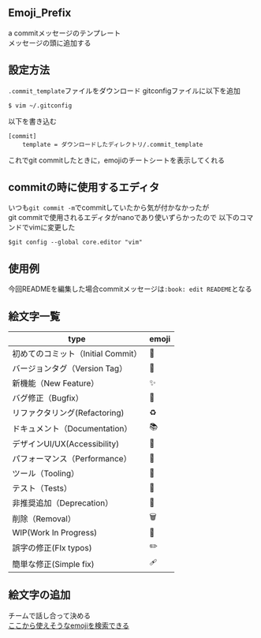 ## Emoji_Prefix

a commitメッセージのテンプレート<br> メッセージの頭に追加する

## 設定方法

`.commit_template`ファイルをダウンロード gitconfigファイルに以下を追加

```
$ vim ~/.gitconfig
```

以下を書き込む

```
[commit]
    template = ダウンロードしたディレクトリ/.commit_template
```

これでgit commitしたときに，emojiのチートシートを表示してくれる

## commitの時に使用するエディタ

いつも`git commit -m`でcommitしていたから気が付かなかったが<br> git
commitで使用されるエディタがnanoであり使いずらかったので
以下のコマンドでvimに変更した

```
$git config --global core.editor "vim"
```

## 使用例

今回READMEを編集した場合commitメッセージは`:book: edit READEME`となる

## 絵文字一覧

| type                               | emoji |
| ---------------------------------- | ----- |
| 初めてのコミット（Initial Commit） | 🎉    |
| バージョンタグ（Version Tag）      | 🔖    |
| 新機能（New Feature）              | ✨    |
| バグ修正（Bugfix）                 | 🐛    |
| リファクタリング(Refactoring)      | ♻️     |
| ドキュメント（Documentation）      | 📚    |
| デザインUI/UX(Accessibility)       | 🎨    |
| パフォーマンス（Performance）      | 🐎    |
| ツール（Tooling）                  | 🔧    |
| テスト（Tests）                    | 🚨    |
| 非推奨追加（Deprecation）          | 💩    |
| 削除（Removal）                    | 🗑️     |
| WIP(Work In Progress)              | 🚧    |
| 誤字の修正(FIx typos)              | ✏️     |
| 簡単な修正(Simple fix)             | 🩹    |

## 絵文字の追加

チームで話し合って決める<br>
[ここから使えそうなemojiを検索できる](https://gitmoji.dev)
